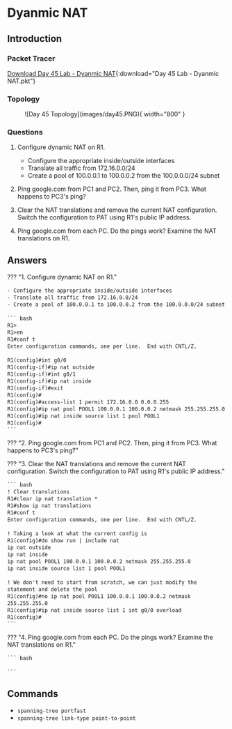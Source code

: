 # Dyanmic NAT

## Introduction

### Packet Tracer

[Download Day 45 Lab - Dyanmic NAT](/docs../assets/packet-tracer-files/Day%2045%20Lab%20-%20Dynamic%20NAT.pkt){:download="Day 45 Lab - Dyanmic NAT.pkt"}

### Topology

<figure markdown>
  ![Day 45 Topology](images/day45.PNG){ width="800" }
  <figcaption></figcaption>
</figure>

### Questions

1. Configure dynamic NAT on R1.
    - Configure the appropriate inside/outside interfaces
    - Translate all traffic from 172.16.0.0/24
    - Create a pool of 100.0.0.1 to 100.0.0.2 from the 100.0.0.0/24 subnet

2. Ping google.com from PC1 and PC2.  Then, ping it from PC3. What happens to PC3's ping?

3. Clear the NAT translations and remove the current NAT configuration. Switch the configuration to PAT using R1's public IP address.

4. Ping google.com from each PC.  Do the pings work? Examine the NAT translations on R1.

## Answers


??? "1. Configure dynamic NAT on R1."

    - Configure the appropriate inside/outside interfaces
    - Translate all traffic from 172.16.0.0/24
    - Create a pool of 100.0.0.1 to 100.0.0.2 from the 100.0.0.0/24 subnet

    ``` bash
    R1>
    R1>en
    R1#conf t
    Enter configuration commands, one per line.  End with CNTL/Z.

    R1(config)#int g0/0
    R1(config-if)#ip nat outside
    R1(config-if)#int g0/1
    R1(config-if)#ip nat inside
    R1(config-if)#exit
    R1(config)#
    R1(config)#access-list 1 permit 172.16.0.0 0.0.0.255
    R1(config)#ip nat pool POOL1 100.0.0.1 100.0.0.2 netmask 255.255.255.0
    R1(config)#ip nat inside source list 1 pool POOL1
    R1(config)#
    ```

??? "2. Ping google.com from PC1 and PC2.  Then, ping it from PC3. What happens to PC3's ping?"


??? "3. Clear the NAT translations and remove the current NAT configuration. Switch the configuration to PAT using R1's public IP address."

    ``` bash
    ! Clear translations
    R1#clear ip nat translation *
    R1#show ip nat translations 
    R1#conf t
    Enter configuration commands, one per line.  End with CNTL/Z.

    ! Taking a look at what the current config is
    R1(config)#do show run | include nat
    ip nat outside
    ip nat inside
    ip nat pool POOL1 100.0.0.1 100.0.0.2 netmask 255.255.255.0
    ip nat inside source list 1 pool POOL1

    ! We don't need to start from scratch, we can just modify the statement and delete the pool
    R1(config)#no ip nat pool POOL1 100.0.0.1 100.0.0.2 netmask 255.255.255.0
    R1(config)#ip nat inside source list 1 int g0/0 overload
    R1(config)#
    ```

??? "4. Ping google.com from each PC.  Do the pings work? Examine the NAT translations on R1."

    ``` bash
    
    ```

## Commands

* `spanning-tree portfast `
* `spanning-tree link-type point-to-point `

  